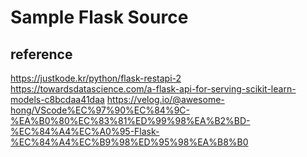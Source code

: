 # Sample Flask Source

## reference
https://justkode.kr/python/flask-restapi-2
https://towardsdatascience.com/a-flask-api-for-serving-scikit-learn-models-c8bcdaa41daa
https://velog.io/@awesome-hong/VScode%EC%97%90%EC%84%9C-%EA%B0%80%EC%83%81%ED%99%98%EA%B2%BD-%EC%84%A4%EC%A0%95-Flask-%EC%84%A4%EC%B9%98%ED%95%98%EA%B8%B0